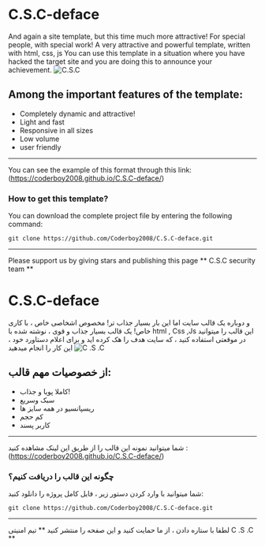 # C.S.C-deface
And again a site template, but this time much more attractive!
For special people, with special work!
A very attractive and powerful template, written with html, css, js
You can use this template in a situation where you have hacked the target site and you are doing this to announce your achievement.
![C.S.C](https://s8.uupload.ir/files/screenshot_(135)_sigq.png)
## Among the important features of the template:
* Completely dynamic and attractive!
* Light and fast
* Responsive in all sizes
* Low volume
* user friendly
---
You can see the example of this format through this link: (https://coderboy2008.github.io/C.S.C-deface/)
### How to get this template?
You can download the complete project file by entering the following command:
  ```
git clone https://github.com/Coderboy2008/C.S.C-deface.git
```
---
Please support us by giving stars and publishing this page
** C.S.C security team **

# C.S.C-deface
و دوباره یک قالب سایت اما این بار بسیار جذاب تر!
مخصوص اشخاصی خاص ، با کاری خاص!
یک قالب بسیار جذاب و قوی ، نوشته شده با html , Css ,Js
این قالب را میتوانید در موقعتی استفاده کنید ، که سایت هدف را هک کرده اید و برای اعلام دستاورد خود ، این کار را انجام میدهید
![C .S .C ](https://s8.uupload.ir/files/screenshot_(135)_sigq.png)
## از خصوصیات مهم قالب:
* کاملا پویا و جذاب!
* سبک وسریع
* ریسپانسیو در همه سایز ها
* کم حجم
* کاربر پسند
---
شما میتوانید نمونه این قالب را از طریق این لینک مشاهده کنید : (https://coderboy2008.github.io/C.S.C-deface/)
### چگونه این قالب را دریافت کنیم؟
شما میتوانید با وارد کردن دستور زیر ، فایل کامل پروژه را دانلود کنید:
 ``` 
git clone https://github.com/Coderboy2008/C.S.C-deface.git
``` 
---
لطفا با ستاره دادن ، از ما حمایت کنید و این صفحه را منتشر کنید
** تیم امنیتی C .S .C **
